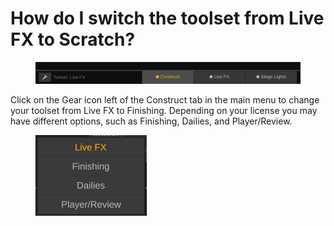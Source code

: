 # How do I switch the toolset from Live FX to Scratch?

<figure><img src="../../.gitbook/assets/image (36).png" alt=""><figcaption></figcaption></figure>

Click on the Gear icon left of the Construct tab in the main menu to change your toolset from Live FX to Finishing. Depending on your license you may have different options, such as Finishing, Dailies, and Player/Review.

<figure><img src="../../.gitbook/assets/image (37).png" alt="" width="178"><figcaption></figcaption></figure>
